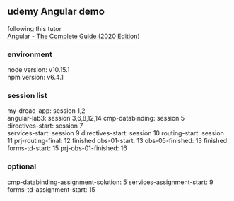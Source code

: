 ## udemy Angular demo
following this tutor    
[Angular - The Complete Guide (2020 Edition)](https://www.udemy.com/course/the-complete-guide-to-angular-2/) 

### environment
node version: v10.15.1  
npm version: v6.4.1

### session list
my-dread-app: session 1,2  
angular-lab3: session 3,6,8,12,14
cmp-databinding: session 5  
directives-start: session 7  
services-start: session 9
directives-start: session 10
routing-start: session 11
prj-routing-final: 12 finished
obs-01-start: 13
obs-05-finished: 13 finished
forms-td-start: 15
prj-obs-01-finished: 16

### optional
cmp-databinding-assignment-solution: 5
services-assignment-start: 9
forms-td-assignment-start: 15
